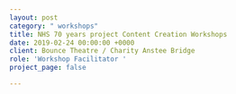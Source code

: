 ```yaml
---
layout: post
category: " workshops"
title: NHS 70 years project Content Creation Workshops
date: 2019-02-24 00:00:00 +0000
client: Bounce Theatre / Charity Anstee Bridge
role: 'Workshop Facilitator '
project_page: false

---
```

